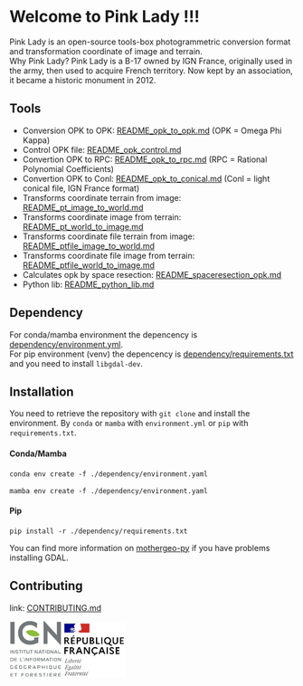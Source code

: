 # Welcome to Pink Lady !!!

Pink Lady is an open-source tools-box photogrammetric conversion format and transformation coordinate of image and terrain.  
Why Pink Lady? Pink Lady is a B-17 owned by IGN France, originally used in the army, then used to acquire French territory. Now kept by an association, it became a historic monument in 2012.

## Tools

* Conversion OPK to OPK: [README_opk_to_opk.md](./README_opk_to_opk.md) (OPK = Omega Phi Kappa)
* Control OPK file: [README_opk_control.md](./README_opk_control.md)
* Convertion OPK to RPC: [README_opk_to_rpc.md](./README_opk_to_rpc.md) (RPC = Rational Polynomial Coefficients)
* Convertion OPK to Conl: [README_opk_to_conical.md](./README_opk_to_conical.md) (Conl = light conical file, IGN France format)
* Transforms coordinate terrain from image: [README_pt_image_to_world.md](./README_pt_image_to_world.md)
* Transforms coordinate image from terrain: [README_pt_world_to_image.md](./README_pt_world_to_image.md)
* Transforms coordinate file terrain from image: [README_ptfile_image_to_world.md](./README_ptfile_image_to_world.md)
* Transforms coordinate file image from terrain: [README_ptfile_world_to_image.md](./README_ptfile_world_to_image.md)
* Calculates opk by space resection: [README_spaceresection_opk.md](./README_spaceresection_opk.md)
* Python lib: [README_python_lib.md](./README_python_lib.md)

## Dependency

For conda/mamba environment the depencency is [dependency/environment.yml](./dependency/environment.yml).  
For pip environment (venv) the depencency is [dependency/requirements.txt](./dependency/requirements.txt) and you need to install `libgdal-dev`.

## Installation

You need to retrieve the repository with ```git clone``` and install the environment. By ```conda``` or ```mamba``` with ```environment.yml``` or ```pip``` with ```requirements.txt```.

#### Conda/Mamba
```
conda env create -f ./dependency/environment.yaml
```
```
mamba env create -f ./dependency/environment.yaml
```

#### Pip
```
pip install -r ./dependency/requirements.txt
```

You can find more information on [mothergeo-py](https://mothergeo-py.readthedocs.io/en/latest/development/how-to/gdal-ubuntu-pkg.html) if you have problems installing GDAL.

## Contributing

link: [CONTRIBUTING.md](./CONTRIBUTING.md)

![logo ign](docs/image/logo_ign.png) ![logo fr](docs/image/Republique_Francaise_Logo.png)